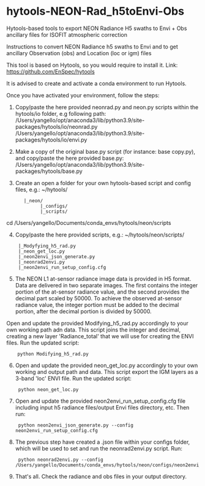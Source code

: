 # hytools-NEON-Rad_h5toEnvi-Obs
Hytools-based tools to export NEON Radiance H5 swaths to Envi + Obs ancillary files for ISOFIT atmospheric correction

Instructions to convert NEON Radiance h5 swaths to Envi and to get ancillary Observation (obs) and Location (loc or igm) files

This tool is based on Hytools, so you would require to install it. Link: https://github.com/EnSpec/hytools

It is advised to create and activate a conda environment to run Hytools.

Once you have activated your environment, follow the steps:

1. Copy/paste the here provided neonrad.py and neon.py scripts within the hytools/io folder, e.g following path:
          /Users/yangello/opt/anaconda3/lib/python3.9/site-packages/hytools/io/neonrad.py
          /Users/yangello/opt/anaconda3/lib/python3.9/site-packages/hytools/io/envi.py

2. Make a copy of the original base.py script (for instance: base copy.py), and copy/paste the here provided base.py:
          /Users/yangello/opt/anaconda3/lib/python3.9/site-packages/hytools/base.py

3. Create an open a folder for your own hytools-based script and config files, e.g.:
~/hytools/
          
          |_neon/
                |_configs/
                |_scripts/
               
cd /Users/yangello/Documents/conda_envs/hytools/neon/scripts

4. Copy/paste the here provided scripts, e.g.: ~/hytools/neon/scripts/

        |_Modyfying_h5_rad.py
        |_neon_get_loc.py
        |_neon2envi_json_generate.py
        |_neonrad2envi.py
        |_neon2envi_run_setup_config.cfg

5. The NEON L1 at-sensor radiance image data is provided in H5 format. Data are delivered in two separate images. The first contains the integer portion of the at-sensor radiance value, and the second provides the decimal part scaled by 50000. To achieve the observed at-sensor radiance value, the integer portion must be added to the decimal portion, after the decimal portion is divided by 50000. 

Open and update the provided Modifying_h5_rad.py accordingly to your own working path adn data. This script joins the integer and decimal, creating a new layer 'Radiance_total' that we will use for creating the ENVI files. Run the updated script:

        python Modifying_h5_rad.py
        
6. Open and update the provided neon_get_loc.py accordingly to your own working and output path and data. This script export the IGM layers as a 3-band 'loc' ENVI file. Run the updated script:

        python neon_get_loc.py

7. Open and update the provided neon2envi_run_setup_config.cfg file including input h5 radiance files/output Envi files directory, etc. Then run:

        python neon2envi_json_generate.py --config neon2envi_run_setup_config.cfg

8. The previous step have created a .json file within your configs folder, which will be used to set and run the neonrad2envi.py script. Run:

        python neonrad2envi.py --config /Users/yangello/Documents/conda_envs/hytools/neon/configs/neon2envi_config.json

9. That's all. Check the radiance and obs files in your output directory. 
